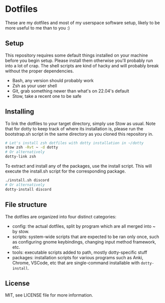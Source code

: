 # Dotfiles

These are my dotfiles and most of my userspace software setup, likely to be 
more useful to me than to you :)

## Setup

This repository requires some default things installed on your machine 
before you begin setup. Please install them otherwise you'll probably run 
into a lot of crap. The shell scripts are kind of hacky and will probably 
break without the proper dependencies.

- Bash, any version should probably work
- Zsh as your user shell
- Git, grab something newer than what's on 22.04's default
- Stow, take a recent one to be safe

## Installing

To link the dotfiles to your target directory, simply use Stow as usual. 
Note that for dotty to keep track of where its installation is, please run 
the bootstrap.sh script in the same directory as you cloned this repository in.

```sh
# Let's install zsh dotfiles with dotty installation in ~/dotty
stow zsh -Rvt ~ -d dotty
# Or alternatively
dotty-link zsh
```

To extract and install any of the packages, use the install script. This 
will execute the install.sh script for the corresponding package.

```sh
./install.sh discord
# Or alternatively
dotty-install discord
```

## File structure

The dotfiles are organized into four distinct categories:

- config: the actual dotfiles, split by program which are all merged into ~ by
  stow.
- scripts: system-wide scripts that are expected to be ran only once, such as
  configuring gnome keybindings, changing input method framework, etc.
- tools: executable scripts added to path, mostly dotty-specific stuff
- packages: installation scripts for various programs such as Anki, Chrome,
  VSCode, etc that are single-command installable with `dotty-install`.

## License

MIT, see LICENSE file for more information.
